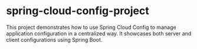 # spring-cloud-config-project
This project demonstrates how to use Spring Cloud Config to manage application configuration in a centralized way. It showcases both server and client configurations using Spring Boot.
